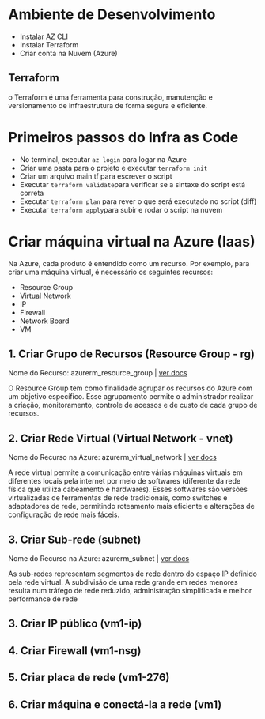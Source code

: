 
# Ambiente de Desenvolvimento
- Instalar AZ CLI
- Instalar Terraform
- Criar conta na Nuvem (Azure)

## Terraform
o Terraform é uma ferramenta para construção, manutenção e versionamento de infraestrutura de forma segura e eficiente.

# Primeiros passos do Infra as Code
- No terminal, executar ``az login`` para logar na Azure
- Criar uma pasta para o projeto e executar ``terraform init``
- Criar um arquivo main.tf para escrever o script
- Executar ``terraform validate``para verificar se a sintaxe do script está correta
- Executar ``terraform plan`` para rever o que será executado no script (diff)
- Executar ``terraform apply``para subir e rodar o script na nuvem

# Criar máquina virtual na Azure (Iaas)

Na Azure, cada produto é entendido como um recurso. 
Por exemplo, para criar uma máquina virtual, é necessário os seguintes recursos:

- Resource Group
- Virtual Network
- IP 
- Firewall
- Network Board
- VM

## 1. Criar Grupo de Recursos (Resource Group - rg)
Nome do Recurso: azurerm_resource_group | [ver docs](https://registry.terraform.io/providers/hashicorp/azurerm/latest/docs/resources/resource_group)

O Resource Group tem como finalidade agrupar os recursos do Azure com um objetivo específico.
Esse agrupamento permite o administrador realizar a criação, monitoramento, controle de acessos e de custo de cada grupo de recursos.

## 2. Criar Rede Virtual (Virtual Network - vnet)
Nome do Recurso na Azure: azurerm_virtual_network | [ver docs](https://registry.terraform.io/providers/hashicorp/azurerm/latest/docs/resources/virtual_network)

A rede virtual permite a comunicação entre várias máquinas virtuais em diferentes locais pela internet por meio de softwares (diferente da rede física que utiliza cabeamento e hardwares). Esses softwares são versões virtualizadas de ferramentas de rede tradicionais, como switches e adaptadores de rede, permitindo roteamento mais eficiente e alterações de configuração de rede mais fáceis.


## 3. Criar Sub-rede (subnet)
Nome do Recurso na Azure: azurerm_subnet |  [ver docs](https://registry.terraform.io/providers/hashicorp/azurerm/latest/docs/resources/subnet)

As sub-redes representam segmentos de rede dentro do espaço IP definido pela rede virtual. A subdivisão de uma rede grande em redes menores resulta num tráfego de rede reduzido, administração simplificada e melhor performance de rede

## 3. Criar IP público (vm1-ip)



## 4. Criar Firewall (vm1-nsg)

## 5. Criar placa de rede (vm1-276)

## 6. Criar máquina e conectá-la a rede (vm1)

